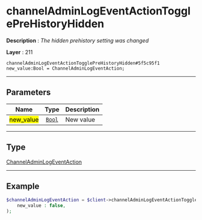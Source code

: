 # channelAdminLogEventActionTogglePreHistoryHidden

**Description** : *The hidden prehistory setting was changed*

**Layer** : 211

```tl
channelAdminLogEventActionTogglePreHistoryHidden#5f5c95f1 new_value:Bool = ChannelAdminLogEventAction;
```

---

## Parameters

| Name | Type | Description |
| :---: | :---: | :--- |
| <mark>new_value</mark> | [`Bool`](type/Bool) | New value |

---

## Type

[ChannelAdminLogEventAction](type/ChannelAdminLogEventAction)

---

## Example

```php
$channelAdminLogEventAction = $client->channelAdminLogEventActionTogglePreHistoryHidden(
	new_value : false,
);
```